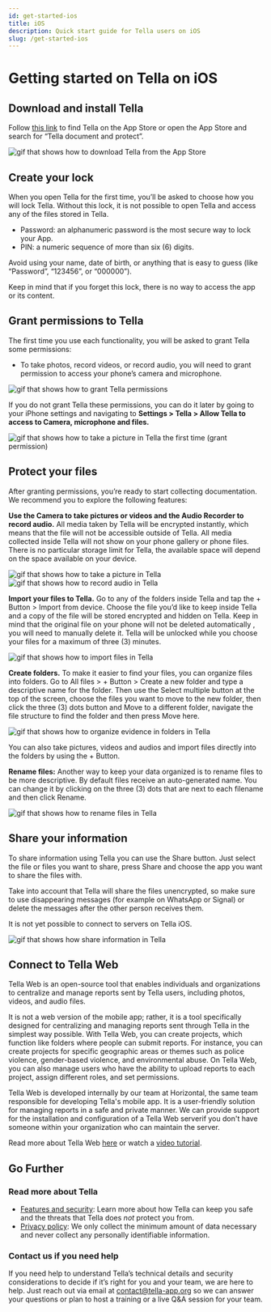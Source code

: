 ```yaml
---
id: get-started-ios
title: iOS
description: Quick start guide for Tella users on iOS
slug: /get-started-ios
---
```


# Getting started on Tella on iOS

## Download and install Tella
Follow [this link](https://apps.apple.com/us/app/tella-document-protect/id1598152580) to find Tella on the App Store or open the App Store and search for “Tella document and protect”.


<div class="gifs">
    <img src="/img/getting-started/ios/find-and-download.gif" alt="gif that shows how to download Tella from the App Store" title="find and download gif" />
</div>



## Create your lock
When you open Tella for the first time, you’ll be asked to choose how you will lock Tella. Without this lock, it is not possible to open Tella and access any of the files stored in Tella. 



* Password: an alphanumeric password is the most secure way to lock your App.
* PIN: a numeric sequence of more than six (6) digits.

Avoid using your name, date of birth, or anything that is easy to guess (like “Password”, “123456”, or “000000”).

Keep in mind that if you forget this lock, there is no way to access the app or its content.



## Grant permissions to Tella
The first time you use each functionality, you will be asked to grant Tella some permissions:



* To take photos, record videos, or record audio, you will need to grant permission to access your phone’s camera and microphone.


<div class="gifs">
    <img src="/img/getting-started/ios/granting-permissions.gif" alt="gif that shows how to grant Tella permissions" title="grating permission gif" />
</div>



If you do not grant Tella these permissions, you can do it later by going to your iPhone settings and navigating to **Settings > Tella > Allow Tella to access to Camera, microphone and files.**

<div class="gifs">
    <img src="/img/getting-started/ios/taking-picture-permissions.gif" alt="gif that shows how to take a picture in Tella the first time (grant permission)" title="Tella will ask you to grant permissions the first time you open the camera" />
</div>



## Protect your files
After granting permissions, you’re ready to start collecting documentation. We recommend you to explore the following features:

**Use the Camera to take pictures or videos and the Audio Recorder to record audio.** All media taken by Tella will be encrypted instantly, which means that the file will not be accessible outside of Tella. All media collected inside Tella will not show on your phone gallery or phone files. There is no particular storage limit for Tella, the available space will depend on the space available on your device. 


<div class="gifs">
    <img src="/img/getting-started/ios/picture.gif" alt="gif that shows how to take a picture in Tella" title="take a picture in Tella" />
    <img src="/img/getting-started/ios/recording.gif" alt="gif that shows how to record audio in Tella" title="record audio in Tella" />
</div> 



**Import your files to Tella.** Go to any of the folders inside Tella and tap the + Button > Import from device. Choose the file you’d like to keep inside Tella and a copy of the file will be stored encrypted and hidden on Tella. Keep in mind that the original file on your phone will not be deleted automatically , you will need to manually delete it. Tella will be unlocked while you choose your files for a maximum of three (3) minutes.

<div class="gifs">
    <img src="/img/getting-started/ios/import-files.gif" alt="gif that shows how to import files in Tella" title="import files in Tella" />
</div> 


**Create folders.** To make it easier to find your files, you can organize files into folders. Go to All files > + Button > Create a new folder and type a descriptive name for the folder. Then use the Select multiple button at the top of the screen, choose the files you want to move to the new folder, then click the three (3) dots button and Move to a different folder, navigate the file structure to find the folder and then press Move here.

<div class="gifs">
    <img src="/img/getting-started/ios/folders.gif" alt="gif that shows how to organize evidence in folders in Tella" title="folders in Tella" />
</div> 

You can also take pictures, videos and audios and import files directly into the folders by using the + Button.

**Rename files:** Another way to keep your data organized is to rename files to be more descriptive. By default files receive an auto-generated name. You can change it by clicking on the three (3) dots that are next to each filename and then click Rename.

<div class="gifs">
    <img src="/img/getting-started/ios/rename.gif" alt="gif that shows how to rename files in Tella" title="rename files in Tella" />
</div> 


## Share your information
To share information using Tella you can use the Share button. Just select the file or files you want to share, press Share and choose the app you want to share the files with. 

Take into account that Tella will share the files unencrypted, so make sure to use disappearing messages (for example on WhatsApp or Signal) or delete the messages after the other person receives them.
    

It is not yet possible to connect to servers on Tella iOS.

<div class="gifs">
    <img src="/img/getting-started/ios/share.gif" alt="gif that shows how share information in Tella" title="share information in Tella" />
</div> 

## Connect to Tella Web
Tella Web is an open-source tool that enables individuals and organizations to centralize and manage reports sent by Tella users, including photos, videos, and audio files. 

It is not a web version of the mobile app; rather, it is a tool specifically designed for centralizing and managing reports sent through Tella in the simplest way possible. With Tella Web, you can create projects, which function like folders where people can submit reports. For instance, you can create projects for specific geographic areas or themes such as police violence, gender-based violence, and environmental abuse. On Tella Web, you can also manage users who have the ability to upload reports to each project, assign different roles, and set permissions.

Tella Web is developed internally by our team at Horizontal, the same team responsible for developing Tella's mobile app. It is a user-friendly solution for managing reports in a safe and private manner. We can provide support for the installation and configuration of a Tella Web serverif you don't have someone within your organization who can maintain the server.

Read more about Tella Web [here](/tella-web) or watch a [video tutorial](/video-tutorials#tella-web).



## Go Further

### Read more about Tella


* [Features and security](/security-and-privacy): Learn more about how Tella can keep you safe and the threats that Tella does _not_ protect you from.
* [Privacy policy](/privacy-policy): We only collect the minimum amount of data necessary and never collect any personally identifiable information.


### Contact us if you need help

If you need help to understand Tella’s technical details and security considerations to decide if it’s right for you and your team, we are here to help. Just reach out via email at [contact@tella-app.org](mailto:contact@tella-app.org) so we can answer your questions or plan to host a training or a live Q&A session for your team.


